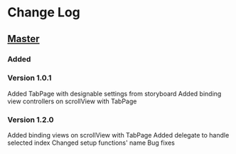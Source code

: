 # Change Log

## [Master](https://github.com/artsimonyan23/SwiftTabPager)
### Added

### Version 1.0.1

Added TabPage with designable settings from storyboard
Added binding view controllers on scrollView with TabPage

### Version 1.2.0

Added binding views on scrollView with TabPage
Added delegate to handle selected index
Changed setup functions' name
Bug fixes
